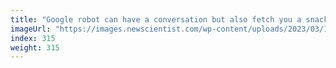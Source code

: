 ```yaml
---
title: "Google robot can have a conversation but also fetch you a snack"
imageUrl: "https://images.newscientist.com/wp-content/uploads/2023/03/10140310/SEI_147556711.jpg?width=600"
index: 315
weight: 315
---
```

